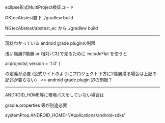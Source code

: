 eclipse形式MultiProject検証コード

OK)ecAbstest直下
  ./gradlew build


NG)ecAbstest/abstest_ec から
  ./gradlew build

-----------------------------

現状わかっている android grade pluginの制限

浅い階層(1階層 or 相対パス)で見るために
includeFlat を使うと

allprojects{
    version = '1.0'
}

の定義が必要
(公式サイトのようにプロジェクト下方に2階層潜る場合は上記の記述が要らない）
<= android grade plugin 辺の制限？


-----------------------------
ANDROID_HOME等に環境パスをしていない場合は

gradle.properties 等が別途必要

systemProp.ANDROID_HOME='/Applications/android-sdks'
